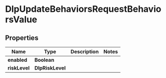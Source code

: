 

# DlpUpdateBehaviorsRequestBehaviorsValue


## Properties

| Name | Type | Description | Notes |
|------------ | ------------- | ------------- | -------------|
|**enabled** | **Boolean** |  |  |
|**riskLevel** | **DlpRiskLevel** |  |  |



